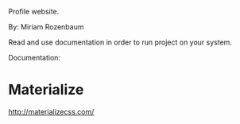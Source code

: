 
Profile website.

By: Miriam Rozenbaum

Read and use documentation in order to run project on your system.

Documentation:
# Materialize
http://materializecss.com/
